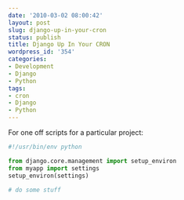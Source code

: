 ```yaml
---
date: '2010-03-02 08:00:42'
layout: post
slug: django-up-in-your-cron
status: publish
title: Django Up In Your CRON
wordpress_id: '354'
categories:
- Development
- Django
- Python
tags:
- cron
- Django
- Python
---
```


For one off scripts for a particular project:

```python
#!/usr/bin/env python

from django.core.management import setup_environ
from myapp import settings
setup_environ(settings)

# do some stuff
``` 
